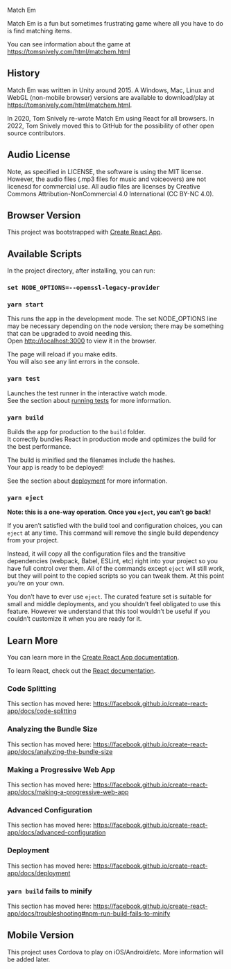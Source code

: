 Match Em

Match Em is a fun but sometimes frustrating game where all you have to do is find matching items.

You can see information about the game at https://tomsnively.com/html/matchem.html

## History

Match Em was written in Unity around 2015. A Windows, Mac, Linux and WebGL (non-mobile browser) versions are available to download/play at https://tomsnively.com/html/matchem.html.

In 2020, Tom Snively re-wrote Match Em using React for all browsers.
In 2022, Tom Snively moved this to GitHub for the possibility of other open source contributors.

## Audio License

Note, as specified in LICENSE, the software is using the MIT license. However, the audio files (.mp3 files for music and voiceovers) are not licenesd for commercial use. All audio files are licenses by Creative Commons Attribution-NonCommercial 4.0 International (CC BY-NC 4.0).

## Browser Version

This project was bootstrapped with [Create React App](https://github.com/facebook/create-react-app).

## Available Scripts

In the project directory, after installing, you can run:

### `set NODE_OPTIONS=--openssl-legacy-provider`
### `yarn start`

This runs the app in the development mode. The set NODE_OPTIONS line may be necessary depending on the node version; there may be something that can be upgraded to avoid needing this.<br />
Open [http://localhost:3000](http://localhost:3000) to view it in the browser.

The page will reload if you make edits.<br />
You will also see any lint errors in the console.

### `yarn test`

Launches the test runner in the interactive watch mode.<br />
See the section about [running tests](https://facebook.github.io/create-react-app/docs/running-tests) for more information.

### `yarn build`

Builds the app for production to the `build` folder.<br />
It correctly bundles React in production mode and optimizes the build for the best performance.

The build is minified and the filenames include the hashes.<br />
Your app is ready to be deployed!

See the section about [deployment](https://facebook.github.io/create-react-app/docs/deployment) for more information.

### `yarn eject`

**Note: this is a one-way operation. Once you `eject`, you can’t go back!**

If you aren’t satisfied with the build tool and configuration choices, you can `eject` at any time. This command will remove the single build dependency from your project.

Instead, it will copy all the configuration files and the transitive dependencies (webpack, Babel, ESLint, etc) right into your project so you have full control over them. All of the commands except `eject` will still work, but they will point to the copied scripts so you can tweak them. At this point you’re on your own.

You don’t have to ever use `eject`. The curated feature set is suitable for small and middle deployments, and you shouldn’t feel obligated to use this feature. However we understand that this tool wouldn’t be useful if you couldn’t customize it when you are ready for it.

## Learn More

You can learn more in the [Create React App documentation](https://facebook.github.io/create-react-app/docs/getting-started).

To learn React, check out the [React documentation](https://reactjs.org/).

### Code Splitting

This section has moved here: https://facebook.github.io/create-react-app/docs/code-splitting

### Analyzing the Bundle Size

This section has moved here: https://facebook.github.io/create-react-app/docs/analyzing-the-bundle-size

### Making a Progressive Web App

This section has moved here: https://facebook.github.io/create-react-app/docs/making-a-progressive-web-app

### Advanced Configuration

This section has moved here: https://facebook.github.io/create-react-app/docs/advanced-configuration

### Deployment

This section has moved here: https://facebook.github.io/create-react-app/docs/deployment

### `yarn build` fails to minify

This section has moved here: https://facebook.github.io/create-react-app/docs/troubleshooting#npm-run-build-fails-to-minify


## Mobile Version

This project uses Cordova to play on iOS/Android/etc. More information will be added later.
